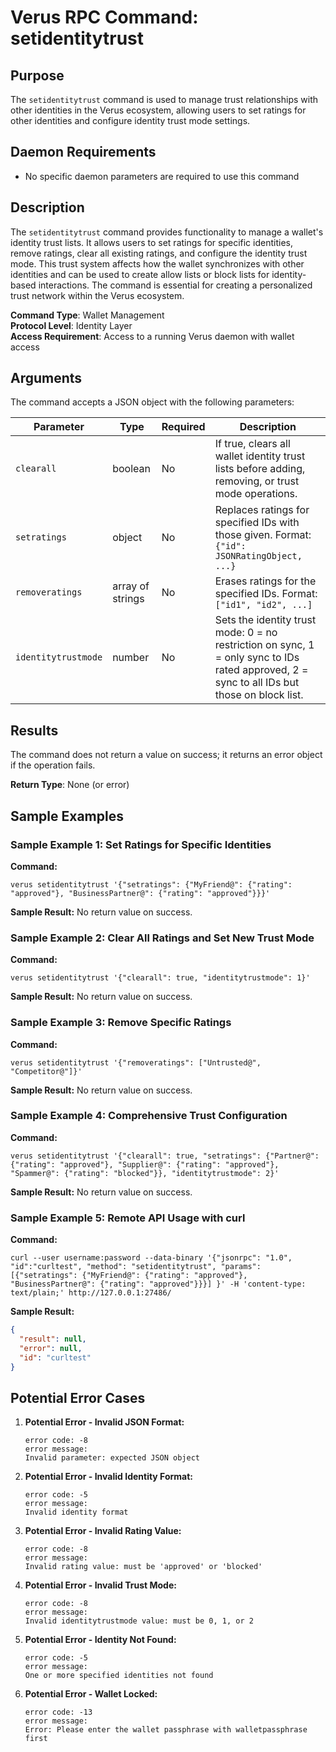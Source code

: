 # Verus RPC Command: setidentitytrust

## Purpose
The `setidentitytrust` command is used to manage trust relationships with other identities in the Verus ecosystem, allowing users to set ratings for other identities and configure identity trust mode settings.

## Daemon Requirements
- No specific daemon parameters are required to use this command

## Description
The `setidentitytrust` command provides functionality to manage a wallet's identity trust lists. It allows users to set ratings for specific identities, remove ratings, clear all existing ratings, and configure the identity trust mode. This trust system affects how the wallet synchronizes with other identities and can be used to create allow lists or block lists for identity-based interactions. The command is essential for creating a personalized trust network within the Verus ecosystem.

**Command Type**: Wallet Management  
**Protocol Level**: Identity Layer  
**Access Requirement**: Access to a running Verus daemon with wallet access

## Arguments
The command accepts a JSON object with the following parameters:

| Parameter | Type | Required | Description |
|-----------|------|----------|-------------|
| `clearall` | boolean | No | If true, clears all wallet identity trust lists before adding, removing, or trust mode operations. |
| `setratings` | object | No | Replaces ratings for specified IDs with those given. Format: `{"id": JSONRatingObject, ...}` |
| `removeratings` | array of strings | No | Erases ratings for the specified IDs. Format: `["id1", "id2", ...]` |
| `identitytrustmode` | number | No | Sets the identity trust mode: 0 = no restriction on sync, 1 = only sync to IDs rated approved, 2 = sync to all IDs but those on block list. |

## Results
The command does not return a value on success; it returns an error object if the operation fails.

**Return Type**: None (or error)

## Sample Examples

### Sample Example 1: Set Ratings for Specific Identities

**Command:**
```
verus setidentitytrust '{"setratings": {"MyFriend@": {"rating": "approved"}, "BusinessPartner@": {"rating": "approved"}}}'
```

**Sample Result:**
No return value on success.

### Sample Example 2: Clear All Ratings and Set New Trust Mode

**Command:**
```
verus setidentitytrust '{"clearall": true, "identitytrustmode": 1}'
```

**Sample Result:**
No return value on success.

### Sample Example 3: Remove Specific Ratings

**Command:**
```
verus setidentitytrust '{"removeratings": ["Untrusted@", "Competitor@"]}'
```

**Sample Result:**
No return value on success.

### Sample Example 4: Comprehensive Trust Configuration

**Command:**
```
verus setidentitytrust '{"clearall": true, "setratings": {"Partner@": {"rating": "approved"}, "Supplier@": {"rating": "approved"}, "Spammer@": {"rating": "blocked"}}, "identitytrustmode": 2}'
```

**Sample Result:**
No return value on success.

### Sample Example 5: Remote API Usage with curl

**Command:**
```
curl --user username:password --data-binary '{"jsonrpc": "1.0", "id":"curltest", "method": "setidentitytrust", "params": [{"setratings": {"MyFriend@": {"rating": "approved"}, "BusinessPartner@": {"rating": "approved"}}}] }' -H 'content-type: text/plain;' http://127.0.0.1:27486/
```

**Sample Result:**
```json
{
  "result": null,
  "error": null,
  "id": "curltest"
}
```

## Potential Error Cases

1. **Potential Error - Invalid JSON Format:**
   ```
   error code: -8
   error message:
   Invalid parameter: expected JSON object
   ```

2. **Potential Error - Invalid Identity Format:**
   ```
   error code: -5
   error message:
   Invalid identity format
   ```

3. **Potential Error - Invalid Rating Value:**
   ```
   error code: -8
   error message:
   Invalid rating value: must be 'approved' or 'blocked'
   ```

4. **Potential Error - Invalid Trust Mode:**
   ```
   error code: -8
   error message:
   Invalid identitytrustmode value: must be 0, 1, or 2
   ```

5. **Potential Error - Identity Not Found:**
   ```
   error code: -5
   error message:
   One or more specified identities not found
   ```

6. **Potential Error - Wallet Locked:**
   ```
   error code: -13
   error message:
   Error: Please enter the wallet passphrase with walletpassphrase first
   ```
